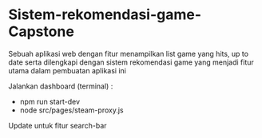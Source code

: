# Sistem-rekomendasi-game-Capstone
Sebuah aplikasi web dengan fitur menampilkan list game yang hits, up to date serta dilengkapi dengan sistem rekomendasi game yang menjadi fitur utama dalam pembuatan aplikasi ini

Jalankan dashboard (terminal) :
- npm run start-dev
- node src/pages/steam-proxy.js

Update untuk fitur search-bar
